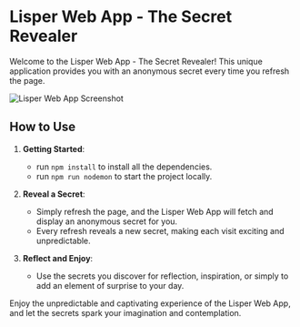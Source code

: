 # Lisper Web App - The Secret Revealer

Welcome to the Lisper Web App - The Secret Revealer! This unique application provides you with an anonymous secret every time you refresh the page.

![Lisper Web App Screenshot](screenshot.png)

## How to Use

1. **Getting Started**:

   - run `npm install` to install all the dependencies.
   - run `npm run nodemon` to start the project locally.

2. **Reveal a Secret**:

   - Simply refresh the page, and the Lisper Web App will fetch and display an anonymous secret for you.
   - Every refresh reveals a new secret, making each visit exciting and unpredictable.

3. **Reflect and Enjoy**:
   - Use the secrets you discover for reflection, inspiration, or simply to add an element of surprise to your day.

Enjoy the unpredictable and captivating experience of the Lisper Web App, and let the secrets spark your imagination and contemplation.
